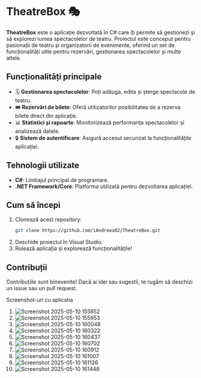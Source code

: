 
# TheatreBox 🎭

**TheatreBox** este o aplicație dezvoltată în C# care îți permite să gestionezi și să explorezi lumea spectacolelor de teatru. Proiectul este conceput pentru pasionații de teatru și organizatorii de evenimente, oferind un set de funcționalități utile pentru rezervări, gestionarea spectacolelor și multe altele.

## Funcționalități principale

- 🗓 **Gestionarea spectacolelor**: Poți adăuga, edita și șterge spectacole de teatru.
- 🎟 **Rezervări de bilete**: Oferă utilizatorilor posibilitatea de a rezerva bilete direct din aplicație.
- 📊 **Statistici și rapoarte**: Monitorizează performanța spectacolelor și analizează datele.
- 🔒 **Sistem de autentificare**: Asigură accesul securizat la funcționalitățile aplicației.

## Tehnologii utilizate

- **C#**: Limbajul principal de programare.
- **.NET Framework/Core**: Platforma utilizată pentru dezvoltarea aplicației.

## Cum să începi

1. Clonează acest repository:  
   ```bash
   git clone https://github.com/iAndreea02/TheatreBox.git
   ```
2. Deschide proiectul în Visual Studio.
3. Rulează aplicația și explorează funcționalitățile!

## Contribuții

Contribuțiile sunt binevenite! Dacă ai idei sau sugestii, te rugăm să deschizi un issue sau un pull request.

Screenshot-uri cu aplicatia

1. ![Screenshot 2025-05-10 155852](img/Screenshot%202025-05-10%20155852.png)
2. ![Screenshot 2025-05-10 155953](img/Screenshot%202025-05-10%20155953.png)
3. ![Screenshot 2025-05-10 160048](img/Screenshot%202025-05-10%20160048.png)
4. ![Screenshot 2025-05-10 160322](img/Screenshot%202025-05-10%20160322.png)
5. ![Screenshot 2025-05-10 160437](img/Screenshot%202025-05-10%20160437.png)
6. ![Screenshot 2025-05-10 160702](img/Screenshot%202025-05-10%20160702.png)
7. ![Screenshot 2025-05-10 160912](img/Screenshot%202025-05-10%20160912.png)
8. ![Screenshot 2025-05-10 161007](img/Screenshot%202025-05-10%20161007.png)
9. ![Screenshot 2025-05-10 161126](img/Screenshot%202025-05-10%20161126.png)
10. ![Screenshot 2025-05-10 161448](img/Screenshot%202025-05-10%20161448.png)

